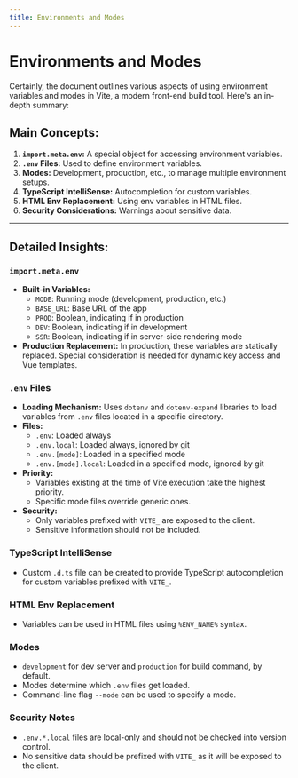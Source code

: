 ```yaml
---
title: Environments and Modes
---
```


# Environments and Modes

Certainly, the document outlines various aspects of using environment variables and modes in Vite, a modern front-end build tool. Here's an in-depth summary:

## Main Concepts:

1. **`import.meta.env`:** A special object for accessing environment variables.
2. **`.env` Files:** Used to define environment variables.
3. **Modes:** Development, production, etc., to manage multiple environment setups.
4. **TypeScript IntelliSense:** Autocompletion for custom variables.
5. **HTML Env Replacement:** Using env variables in HTML files.
6. **Security Considerations:** Warnings about sensitive data.

---

## Detailed Insights:

### `import.meta.env`

- **Built-in Variables:**
  - `MODE`: Running mode (development, production, etc.)
  - `BASE_URL`: Base URL of the app
  - `PROD`: Boolean, indicating if in production
  - `DEV`: Boolean, indicating if in development
  - `SSR`: Boolean, indicating if in server-side rendering mode
- **Production Replacement:** In production, these variables are statically replaced. Special consideration is needed for dynamic key access and Vue templates.

### `.env` Files

- **Loading Mechanism:** Uses `dotenv` and `dotenv-expand` libraries to load variables from `.env` files located in a specific directory.
- **Files:**
  - `.env`: Loaded always
  - `.env.local`: Loaded always, ignored by git
  - `.env.[mode]`: Loaded in a specified mode
  - `.env.[mode].local`: Loaded in a specified mode, ignored by git
- **Priority:**
  - Variables existing at the time of Vite execution take the highest priority.
  - Specific mode files override generic ones.
- **Security:**
  - Only variables prefixed with `VITE_` are exposed to the client.
  - Sensitive information should not be included.

### TypeScript IntelliSense

- Custom `.d.ts` file can be created to provide TypeScript autocompletion for custom variables prefixed with `VITE_`.

### HTML Env Replacement

- Variables can be used in HTML files using `%ENV_NAME%` syntax.

### Modes

- `development` for dev server and `production` for build command, by default.
- Modes determine which `.env` files get loaded.
- Command-line flag `--mode` can be used to specify a mode.

### Security Notes

- `.env.*.local` files are local-only and should not be checked into version control.
- No sensitive data should be prefixed with `VITE_` as it will be exposed to the client.
